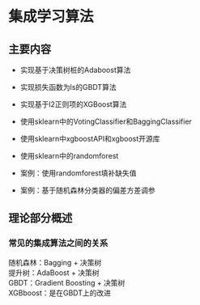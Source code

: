 # 集成学习算法
## 主要内容
* 实现基于决策树桩的Adaboost算法
* 实现损失函数为ls的GBDT算法
* 实现基于l2正则项的XGBoost算法

* 使用sklearn中的VotingClassifier和BaggingClassifier
* 使用sklearn中xgboostAPI和xgboost开源库
* 使用sklearn中的randomforest

* 案例：使用randomforest填补缺失值
* 案例：基于随机森林分类器的偏差方差调参

## 理论部分概述
### 常见的集成算法之间的关系
随机森林：Bagging + 决策树  
提升树：AdaBoost + 决策树  
GBDT：Gradient Boosting + 决策树   
XGBboost：是在GBDT上的改进  
